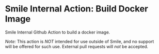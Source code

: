 # Smile Internal Action: Build Docker Image

Smile Internal Github Action to build a docker image.

_Note:_ This action is _NOT_ intended for use outside of Smile, and no support will be offered for such use. External pull requests will _not_ be accepted.
